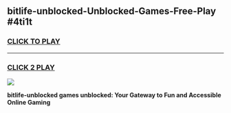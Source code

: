 
## bitlife-unblocked-Unblocked-Games-Free-Play #4ti1t
<h3>
<a href="https://us.freeplayer.one?title=bitlife-unblocked&ref=9M">CLICK TO PLAY</a></h3>
<hr>

<h3>
<a href="https://us.freeplayer.one?title=bitlife-unblocked&ref=9M">CLICK 2 PLAY</a>
  
</h3>

<a href="https://us.freeplayer.one?title=bitlife-unblocked&ref=9M"><img src="https://clearcache.store/games.png"></a>


**bitlife-unblocked games unblocked: Your Gateway to Fun and Accessible Online Gaming**
